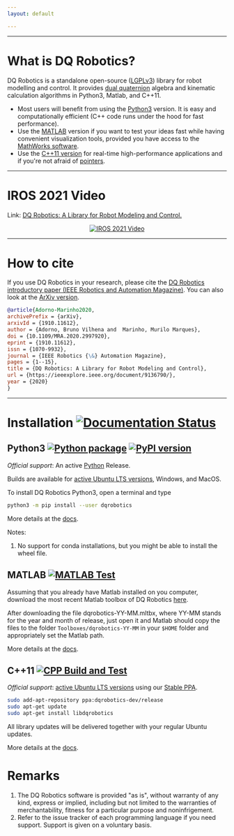 ```yaml
---
layout: default

---
```

<hr />

# What is DQ Robotics?

DQ Robotics is a standalone open-source ([LGPLv3](https://www.gnu.org/licenses/lgpl-3.0.html)) library for robot modelling and control. It provides [dual quaternion](http://en.wikipedia.org/wiki/Dual_quaternion) algebra and kinematic calculation algorithms in Python3, Matlab, and C++11.
- Most users will benefit from using the [Python3](#python3---) version. It is easy and computationally efficient (C++ code runs under the hood for fast performance).
- Use the [MATLAB](#matlab) version if you want to test your ideas fast while having convenient visualization tools, provided you have access to the [MathWorks software](https://www.mathworks.com/).
- Use the [C++11 version](#c11-) for real-time high-performance applications and if you're not afraid of [pointers](https://en.wikipedia.org/wiki/Pointer_(computer_programming)).

<hr />

# IROS 2021 Video 
Link: [DQ Robotics: A Library for Robot Modeling and Control.](https://www.youtube.com/watch?v=e8ajS3FVMUI)

<p align="center">
  <a href="https://www.youtube.com/watch?v=e8ajS3FVMUI">
  <img src="https://user-images.githubusercontent.com/23158313/149566906-46c490dd-1e2f-4310-89c4-4a4c1abe3158.gif?raw=true" alt="IROS 2021 Video"/>
  </a>
</p>

<hr />

# How to cite

If you use DQ Robotics in your research, please cite the [DQ Robotics introductory paper (IEEE Robotics and Automation Magazine)](https://ieeexplore.ieee.org/document/9136790). You can also look at the [ArXiv version](https://arxiv.org/abs/1910.11612).

```bibtex
@article{Adorno-Marinho2020,
archivePrefix = {arXiv},
arxivId = {1910.11612},
author = {Adorno, Bruno Vilhena and  Marinho, Murilo Marques},
doi = {10.1109/MRA.2020.2997920},
eprint = {1910.11612},
issn = {1070-9932},
journal = {IEEE Robotics {\&} Automation Magazine},
pages = {1--15},
title = {DQ Robotics: A Library for Robot Modeling and Control},
url = {https://ieeexplore.ieee.org/document/9136790/},
year = {2020}
}

```

<hr />

# Installation [![Documentation Status](https://readthedocs.org/projects/dqroboticsgithubio/badge/?version=latest)](https://dqroboticsgithubio.readthedocs.io/en/latest/?badge=latest)

## Python3 [![Python package](https://github.com/dqrobotics/python/actions/workflows/python_package.yml/badge.svg)](https://github.com/dqrobotics/python/actions/workflows/python_package.yml) [![PyPI version](https://badge.fury.io/py/dqrobotics.svg)](https://badge.fury.io/py/dqrobotics)

*Official support*: An active [Python](https://devguide.python.org/#status-of-python-branches) Release.

Builds are available for [active Ubuntu LTS versions](https://wiki.ubuntu.com/Releases), Windows, and MacOS.

To install DQ Robotics Python3, open a terminal and type 

```bash
python3 -m pip install --user dqrobotics
```
More details at the [docs](https://dqroboticsgithubio.readthedocs.io/en/latest/installation/python.html#python3-installation).

Notes:
1. No support for conda installations, but you might be able to install the wheel file.

## MATLAB [![MATLAB Test](https://github.com/dqrobotics/matlab/actions/workflows/matlab_test.yml/badge.svg?branch=master)](https://github.com/dqrobotics/matlab/actions/workflows/matlab_test.yml)

Assuming that you already have Matlab installed on you computer, download the most recent Matlab toolbox of DQ Robotics [here](https://github.com/dqrobotics/matlab/releases/latest).

After downloading the file dqrobotics-YY-MM.mltbx, where YY-MM stands for the year and month of release, just open it and Matlab should copy the files to the folder `Toolboxes/dqrobotics-YY-MM` in your `$HOME` folder and appropriately set the Matlab path.

More details at the [docs](https://dqroboticsgithubio.readthedocs.io/en/latest/installation/matlab.html#matlab-installation).

## C++11 [![CPP Build and Test](https://github.com/dqrobotics/cpp/actions/workflows/cpp_build_and_test.yml/badge.svg)](https://github.com/dqrobotics/cpp/actions/workflows/cpp_build_and_test.yml)

*Official support*: [active Ubuntu LTS versions](https://wiki.ubuntu.com/Releases) using our [Stable PPA](https://launchpad.net/~dqrobotics-dev/+archive/ubuntu/release).

```bash
sudo add-apt-repository ppa:dqrobotics-dev/release
sudo apt-get update
sudo apt-get install libdqrobotics
```

All library updates will be delivered together with your regular Ubuntu updates.

More details at the [docs](https://dqroboticsgithubio.readthedocs.io/en/latest/installation/cpp.html#c-11-installation).

# Remarks
1. The DQ Robotics software is provided "as is", without warranty of any kind, express or implied, including but not limited to the warranties of merchantability, fitness for a particular purpose and noninfrigement.
2. Refer to the issue tracker of each programming language if you need support. Support is given on a voluntary basis.





